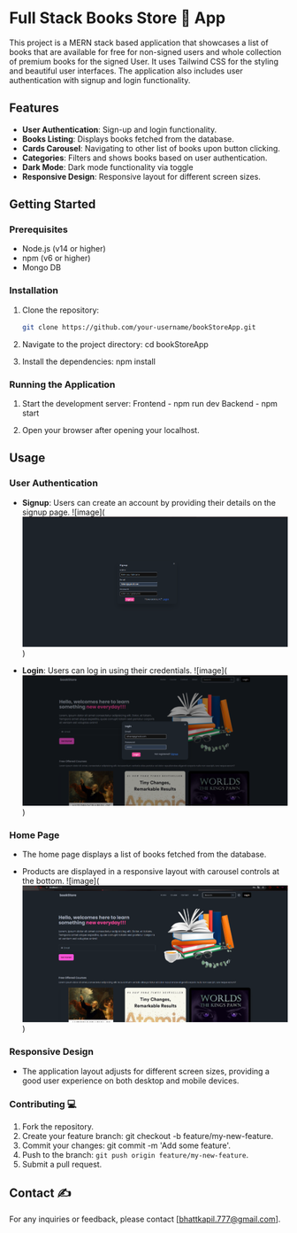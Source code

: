 # Full Stack Books Store 📓 App

This project is a MERN stack based application that showcases a list of books that are available for free for non-signed users and whole collection of premium books for the signed User. It uses Tailwind CSS for the styling and beautiful user interfaces. The application also includes user authentication with signup and login functionality.

## Features

- **User Authentication**: Sign-up and login functionality.
- **Books Listing**: Displays books fetched from the database.
- **Cards Carousel**: Navigating to other list of books upon button clicking.
- **Categories**: Filters and shows books based on user authentication.
- **Dark Mode**: Dark mode functionality via toggle
- **Responsive Design**: Responsive layout for different screen sizes.

## Getting Started

### Prerequisites

- Node.js (v14 or higher)
- npm (v6 or higher)
- Mongo DB

### Installation

1. Clone the repository:

   ```sh
   git clone https://github.com/your-username/bookStoreApp.git

   ```

2. Navigate to the project directory:
   cd bookStoreApp

3. Install the dependencies:
   npm install

### Running the Application

1. Start the development server:
   Frontend - npm run dev
   Backend - npm start

2. Open your browser after opening your localhost.

## Usage

### User Authentication

- **Signup**: Users can create an account by providing their details on the signup page.
  ![image](![Sign up](image-2.png))

- **Login**: Users can log in using their credentials.
  ![image](![Log in](image-1.png))

### Home Page

- The home page displays a list of books fetched from the database.

- Products are displayed in a responsive layout with carousel controls at the bottom.
  ![image](![Home Page](image.png))

### Responsive Design

- The application layout adjusts for different screen sizes, providing a good user experience on both desktop and mobile devices.

### Contributing 💻

1. Fork the repository.
2. Create your feature branch: git checkout -b feature/my-new-feature.
3. Commit your changes: git commit -m 'Add some feature'.
4. Push to the branch: `git push origin feature/my-new-feature`.
5. Submit a pull request.

## Contact ✍

For any inquiries or feedback, please contact [bhattkapil.777@gmail.com].
